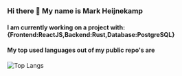 ### Hi there 👋 My name is Mark Heijnekamp

#### I am currently working on a project with: {Frontend:ReactJS,Backend:Rust,Database:PostgreSQL}

#### My top used languages out of my public repo's are
![Top Langs](https://github-readme-stats.vercel.app/api/top-langs/?username=TheHunterDog&theme=onedark)

<!--
**TheHunterDog/TheHunterDog** is a ✨ _special_ ✨ repository because its `README.md` (this file) appears on your GitHub profile.

Here are some ideas to get you started:

- 🔭 I’m currently working on ...
- 🌱 I’m currently learning ...
- 👯 I’m looking to collaborate on ...
- 🤔 I’m looking for help with ...
- 💬 Ask me about ...
- 📫 How to reach me: ...
- 😄 Pronouns: ...
- ⚡ Fun fact: ...
-->
